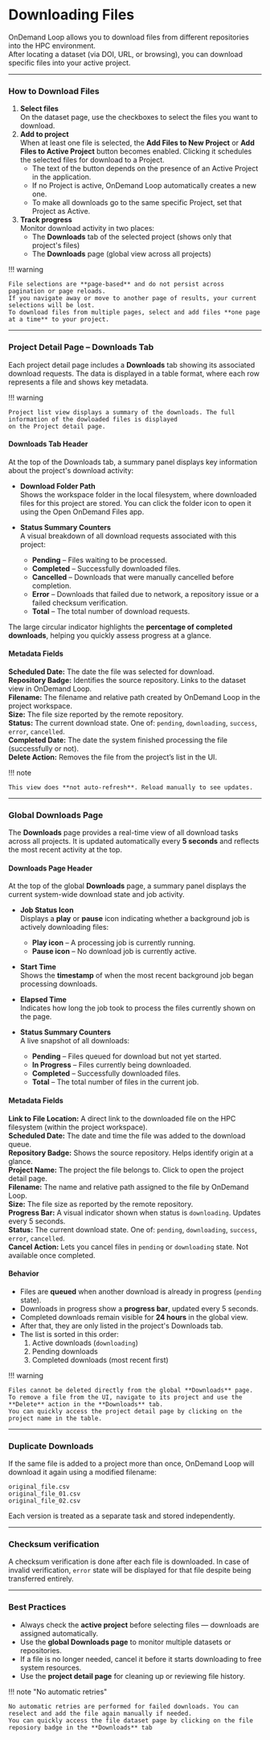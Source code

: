 # Downloading Files

OnDemand Loop allows you to download files from different repositories into the HPC environment.  
After locating a dataset (via DOI, URL, or browsing), you can download specific files into your active project.

---

### How to Download Files

1. **Select files**  
   On the dataset page, use the checkboxes to select the files you want to download.
2. **Add to project**  
   When at least one file is selected, the **Add Files to New Project** or **Add Files to Active Project** button becomes enabled. Clicking it schedules the selected files for download to a Project.
    - The text of the button depends on the presence of an Active Project in the application.
    - If no Project is active, OnDemand Loop automatically creates a new one.
    - To make all downloads go to the same specific Project, set that Project as Active.
3. **Track progress**  
   Monitor download activity in two places:
    - The **Downloads** tab of the selected project (shows only that project's files)
    - The **Downloads** page (global view across all projects)

!!! warning

    File selections are **page-based** and do not persist across pagination or page reloads.
    If you navigate away or move to another page of results, your current selections will be lost.
    To download files from multiple pages, select and add files **one page at a time** to your project.

---

### Project Detail Page – Downloads Tab

Each project detail page includes a **Downloads** tab showing its associated download requests.
The data is displayed in a table format, where each row represents a file and shows key metadata.

!!! warning

    Project list view displays a summary of the downloads. The full information of the dowloaded files is displayed
    on the Project detail page.

#### Downloads Tab Header

At the top of the Downloads tab, a summary panel displays key information about the project's download activity:

- **Download Folder Path**  
  Shows the workspace folder in the local filesystem, where downloaded files for this project are stored.
  You can click the folder icon to open it using the Open OnDemand Files app.

- **Status Summary Counters**  
  A visual breakdown of all download requests associated with this project:
    - **Pending** – Files waiting to be processed.
    - **Completed** – Successfully downloaded files.
    - **Cancelled** – Downloads that were manually cancelled before completion.
    - **Error** – Downloads that failed due to network, a repository issue or a failed checksum verification.
    - **Total** – The total number of download requests.

The large circular indicator highlights the **percentage of completed downloads**, helping you quickly assess progress at a glance.


#### Metadata Fields

**Scheduled Date:** The date the file was selected for download.  
**Repository Badge:** Identifies the source repository. Links to the dataset view in OnDemand Loop.  
**Filename:** The filename and relative path created by OnDemand Loop in the project workspace.  
**Size:** The file size reported by the remote repository.  
**Status:** The current download state. One of: `pending`, `downloading`, `success`, `error`, `cancelled`.  
**Completed Date:** The date the system finished processing the file (successfully or not).  
**Delete Action:** Removes the file from the project’s list in the UI.  

!!! note
    
    This view does **not auto-refresh**. Reload manually to see updates.

---

### Global Downloads Page

The **Downloads** page provides a real-time view of all download tasks across all projects.
It is updated automatically every **5 seconds** and reflects the most recent activity at the top.

#### Downloads Page Header

At the top of the global **Downloads** page, a summary panel displays the current system-wide download state and job activity.

- **Job Status Icon**  
  Displays a **play** or **pause** icon indicating whether a background job is actively downloading files:
    - **Play icon** – A processing job is currently running.
    - **Pause icon** – No download job is currently active.

- **Start Time**  
  Shows the **timestamp** of when the most recent background job began processing downloads.

- **Elapsed Time**  
  Indicates how long the job took to process the files currently shown on the page.

- **Status Summary Counters**  
  A live snapshot of all downloads:
    - **Pending** – Files queued for download but not yet started.
    - **In Progress** – Files currently being downloaded.
    - **Completed** – Successfully downloaded files.
    - **Total** – The total number of files in the current job.

#### Metadata Fields

**Link to File Location:** A direct link to the downloaded file on the HPC filesystem (within the project workspace).  
**Scheduled Date:** The date and time the file was added to the download queue.  
**Repository Badge:** Shows the source repository. Helps identify origin at a glance.  
**Project Name:** The project the file belongs to. Click to open the project detail page.  
**Filename:** The name and relative path assigned to the file by OnDemand Loop.  
**Size:** The file size as reported by the remote repository.  
**Progress Bar:** A visual indicator shown when status is `downloading`. Updates every 5 seconds.  
**Status:** The current download state. One of: `pending`, `downloading`, `success`, `error`, `cancelled`.  
**Cancel Action:** Lets you cancel files in `pending` or `downloading` state. Not available once completed.  

#### Behavior

- Files are **queued** when another download is already in progress (`pending` state).
- Downloads in progress show a **progress bar**, updated every 5 seconds.
- Completed downloads remain visible for **24 hours** in the global view.
- After that, they are only listed in the project's Downloads tab.
- The list is sorted in this order:
    1. Active downloads (`downloading`)
    2. Pending downloads
    3. Completed downloads (most recent first)

!!! warning

    Files cannot be deleted directly from the global **Downloads** page.
    To remove a file from the UI, navigate to its project and use the **Delete** action in the **Downloads** tab.
    You can quickly access the project detail page by clicking on the project name in the table.

---

### Duplicate Downloads

If the same file is added to a project more than once, OnDemand Loop will download it again using a modified filename:
<pre><code>original_file.csv
original_file_01.csv
original_file_02.csv
</code></pre>


Each version is treated as a separate task and stored independently.

---

### Checksum verification

A checksum verification is done after each file is downloaded. In case of invalid verification, `error` state
will be displayed for that file despite being transferred entirely.

---

### Best Practices

- Always check the **active project** before selecting files — downloads are assigned automatically.
- Use the **global Downloads page** to monitor multiple datasets or repositories.
- If a file is no longer needed, cancel it before it starts downloading to free system resources.
- Use the **project detail page** for cleaning up or reviewing file history.

!!! note "No automatic retries"

    No automatic retries are performed for failed downloads. You can reselect and add the file again manually if needed.
    You can quickly access the file dataset page by clicking on the file reposiory badge in the **Downloads** tab
